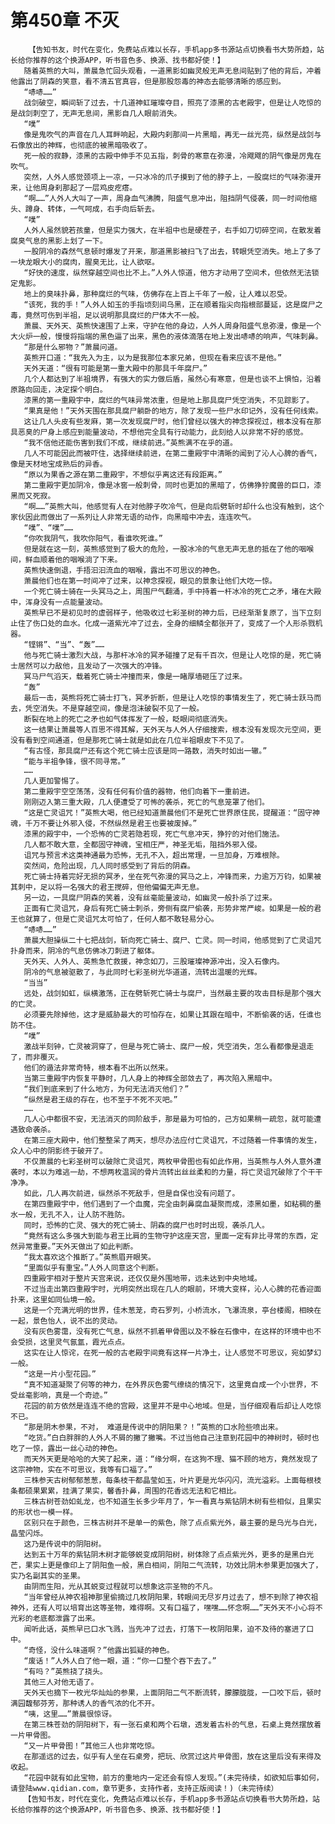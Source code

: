 # 第450章 不灭
        【告知书友，时代在变化，免费站点难以长存，手机app多书源站点切换看书大势所趋，站长给你推荐的这个换源APP，听书音色多、换源、找书都好使！】
       随着英熊的大叫，萧晨急忙回头观看，一道黑影如幽灵般无声无息间贴到了他的背后，冲着他露出了阴森的笑意，看不清五官真容，但是那股怨毒的神态去能够清晰的感应到。
       “哧哧……”
       战剑破空，瞬间斩了过去，十几道神虹璀璨夺目，照亮了漆黑的古老殿宇，但是让人吃惊的是战剑刺空了，无声无息间，黑影自几人眼前消失。
       “噗”
       像是鬼吹气的声音在几人耳畔响起，大殿内刹那间一片黑暗，再无一丝光亮，纵然是战剑与石像放出的神辉，也彻底的被黑暗吸收了。
       死一般的寂静，漆黑的古殿中伸手不见五指，刺骨的寒意在弥漫，冷飕飕的阴气像是厉鬼在吹气。
       突然，人外人感觉颈项上一凉，一只冰冷的爪子摸到了他的脖子上，一股腐烂的气味弥漫开来，让他周身刹那起了一层鸡皮疙瘩。
       “啊……”人外人大叫了一声，周身血气沸腾，阳盛气息冲出，阻挡阴气侵袭，同一时间他缩头、蹲身、转体，一气呵成，右手向后斩去。
       “噗”
       人外人虽然貌若孩童，但是实力强大，在半祖中也是硬茬子，右手如刀切碎空间，在散发着腐臭气息的黑影上划了一下。
       一股阴冷的森然气息顿时爆发了开来，那道黑影被扫飞了出去，转眼凭空消失。地上了多了一块龙眼大小的腐肉，腥臭无比，让人欲呕。
       “好快的速度，纵然穿越空间也比不上。”人外人惊道，他方才动用了空间术，但依然无法锁定鬼影。
       地上的臭味扑鼻，那种腐烂的气味，仿佛存在上百上千年了一般，让人难以忍受。
       “该死，我的手！”人外人如玉的手指顷刻间乌黑，正在顺着指尖向指根部蔓延，这是腐尸之毒，竟然可伤到半祖，足以说明那具腐烂的尸体大不一般。
       萧晨、天外天、英熊快速围了上来，守护在他的身边，人外人周身阳盛气息弥漫，像是一个大火炉一般，慢慢将指端的黑色逼了出来，黑色的液体滴落在地上发出哧哧的响声，气味刺鼻。
       “那是什么邪物？”萧晨问道。
       英熊开口道：“我先入为主，以为是我那位本家兄弟，但现在看来应该不是他。”
       天外天道：“很有可能是第一重大殿中的那具千年腐尸。”
       几个人都达到了半祖境界，有强大的实力做后盾，虽然心有寒意，但是也谈不上惧怕，沿着原路向回走，决定探个明白。
       漆黑的第一重殿宇中，腐烂的气味异常浓重，但是地上那具腐尸凭空消失，不见踪影了。
       “果真是他！”天外天围在那具腐尸躺卧的地方，除了发现一些尸水印记外，没有任何线索。
       这让几人头皮有些发麻，第一次发现腐尸时，他们曾经以强大的神念探视过，根本没有在那具恶臭的尸身上感应到能量波动，不想他完全具有行动能力，此刻给人以非常不好的感觉。
       “我不信他还能伤害到我们不成，继续前进。”英熊满不在乎的道。
       几人不可能因此而被吓住，选择继续前进，在第二重殿宇中清晰的闻到了沁人心脾的香气，像是天材地宝成熟后的异香。
       “原以为果香之源在第二重殿宇，不想似乎离这还有段距离。”
       第二重殿宇更加阴冷，像是冰窖一般刺骨，同时也更加的黑暗了，仿佛狰狞魔兽的巨口，漆黑而又死寂。
       “啊……”英熊大叫，他感觉有人在对他脖子吹冷气，但是向后劈斩时却什么也没有触到，这个家伙因此而做出了一系列让人非常无语的动作，向黑暗中冲去，连连吹气。
       “噗”、“噗”……
       “你吹我阴气，我吹你阳气，看谁吹死谁。”
       但是就在这一刻，英熊感觉到了极大的危险，一股冰冷的气息无声无息的抵在了他的咽喉间，鲜血顺着他的咽喉淌了下来。
       英熊快速倒退，手捂汩汩流血的咽喉，露出不可思议的神色。
       萧晨他们也在第一时间冲了过来，以神念探视，眼见的景象让他们大吃一惊。
       一个死亡骑士骑在一头冥马之上，周围尸气翻涌，手中持着一杆冰冷的死亡之矛，堵在大殿中，浑身没有一点能量波动。
       英熊早已不是初见时的虚弱样子，他吸收过七彩圣树的神力后，已经渐渐复原了，当下立刻止住了伤口处的血水。化成一道紫光冲了过去，全身的细鳞全都张开了，变成了一个人形杀戮机器。
       “铿锵”、“当”、“轰”……
       他与死亡骑士激烈大战，与那杆冰冷的冥矛碰撞了足有千百次，但是让人吃惊的是，死亡骑士居然可以力敌他，且发动了一次强大的冲锋。
       冥马尸气滔天，载着死亡骑士冲撞而来，像是一睹厚墙砸压了过来。
       “轰”
       最后一击，英熊将死亡骑士打飞，冥矛折断，但是让人吃惊的事情发生了，死亡骑士跃马而去，凭空消失。不是穿越空间，像是泡沫破裂不见了一般。
       断裂在地上的死亡之矛也如气体挥发了一般，眨眼间彻底消失。
       这一结果让萧晨等人百思不得其解，天外天与人外人仔细搜索，根本没有发现次元空间，更没有看到空间通道，但是那死亡骑士就是如此在几位半祖眼皮下不见了。
       “有古怪，那具腐尸还有这个死亡骑士应该是同一路数，消失时如出一辙。”
       “能与半祖争锋，很不同寻常。”
       ……
       几人更加警惕了。
       第二重殿宇空空荡荡，没有任何有价值的器物，他们向着下一重前进。
       刚刚迈入第三重大殿，几人便遭受了可怖的袭杀，死亡的气息笼罩了他们。
       “这是亡灵诅咒！”英熊大喝，他已经知道萧晨他们不是死亡世界原住民，提醒道：“固守神魂，千万不要让外邪入侵，不然纵然是君王也要被废掉。”
       漆黑的殿宇中，一个恐怖的亡灵若隐若现，死亡气息冲天，狰狞的对他们施法。
       几人都不敢大意，全都固守神魂，宝相庄严，神圣无垢，阻挡外邪入侵。
       诅咒与预言术这类神通最为恐怖，无孔不入，超出常理，一旦加身，万难根除。
       突然间，危险出现，几人同时感受到了背后的阴森。
       死亡骑士持着完好无损的冥矛，坐在死气弥漫的冥马之上，冲锋而来，力逾万万钧，如果被其刺中，足以将一名强大的君王搅碎，但他偏偏无声无息。
       另一边，一具腐尸阴森的笑着，没有丝毫能量波动，如幽灵一般扑杀了过来。
       正面有亡灵诅咒，身后有死亡骑士刺杀，旁侧有腐尸偷袭，形势非常严峻。如果是一般的君王也就算了，但是亡灵诅咒太可怕了，任何人都不敢轻易分心。
       “哧哧……”
       萧晨大胆操纵二十七把战剑，斩向死亡骑士、腐尸、亡灵。同一时间，他感觉到了亡灵诅咒扑身而来，阴冷的气息仿佛冰刀刺进了躯体。
       天外天、人外人、英熊急忙救援，神念如刀，三股璀璨神源冲出，没入石像内。
       阴冷的气息被驱散了，与此同时七彩圣树光华道道，流转出温暖的光辉。
       “当当”
       远处，战剑如虹，纵横激荡，正在劈斩死亡骑士与腐尸，当然最主要的攻击目标是那个强大的亡灵。
       必须要先除掉他，这才是威胁最大的可怕存在，如果让其跟在暗中，不断偷袭的话，任谁也防不住。
       “噗”
       激战半刻钟，亡灵被洞穿了，但是与死亡骑士、腐尸一般，凭空消失，怎么看都像是退走了，而非覆灭。
       他们的遁法非常奇特，根本看不出所以然来。
       当第三重殿宇内恢复平静时，几人身上的神辉全部敛去了，再次陷入黑暗中。
       “我们到底来到了什么地方，为何无法消灭他们？”
       “纵然是君王级的存在，也不至于不死不灭吧。”
       ……
       几人心中都很不安，无法消灭的同阶敌手，那是最为可怕的，己方如果稍一疏忽，就可能遭遇致命袭杀。
       在第三座大殿中，他们整整呆了两天，想尽办法应付亡灵诅咒，不过随着一件事情的发生，众人心中的阴影终于破开了。
       不仅萧晨的七彩圣树可以破除亡灵诅咒，两枚甲骨图也有如此作用，当英熊与人外人意外遭袭时，本以为难逃一劫，不想两枚温润的骨片流转出丝丝柔和的力量，将亡灵诅咒破除了个干干净净。
       如此，几人再次前进，纵然杀不死敌手，但是自保也没有问题了。
       在第四重殿宇中，他们遇到了一个血魔，完全由刺鼻腐血凝聚而成，漆黑如墨，如粘稠的墨水一般，无孔不入，让人防不胜防。
       同时，恐怖的亡灵、强大的死亡骑士、阴森的腐尸也时时出现，袭杀几人。
       “竟然有这么多强大到能与君王比肩的生物守护这座天宫，里面一定有非比寻常的东西，定然异常重要。”天外天做出了如此判断。
       “我太喜欢这个推断了。”英熊眉开眼笑。
       “里面似乎有重宝。”人外人同意这个判断。
       四重殿宇相对于整片天宫来说，还仅仅是外围地带，远未达到中央地域。
       不过当走出第四重殿宇时，光明突然出现在几人的眼前，环境大变样，沁人心脾的花香迎面扑来，这里如同仙境一般。
       这是一个充满光明的世界，佳木葱茏，奇石罗列，小桥流水，飞瀑流泉，亭台楼阁，相映在一起，景色怡人，说不出的灵动。
       没有灰色雾霭，没有死亡气息，纵然不抓着甲骨图以及不躲在石像中，在这样的环境中也不会受损，这里灵气氤氲，霞光点点。
       这实在让人惊诧，在死一般的古老殿宇间竟有这样一片净土，让人感觉不可思议，宛如梦幻一般。
       “这是一片小型花园。”
       “真不知道凝聚了何等的神力，在外界灰色雾气缭绕的情况下，这里竟自成一个小世界，不受丝毫影响，真是一个奇迹。”
       花园的前方依然是连连不绝的宫殿，这里并不是中心地域。但是，当仔细观看后却让人吃惊不已。
       “那是阴木参果，不对， 难道是传说中的阴阳果？！”英熊的口水险些喷出来。
       “吃货。”白白胖胖的人外人不屑的撇了撇嘴。不过当他自己注意到花园中的神树时，顿时也吃了一惊，露出一丝心动的神色。
       而天外天更是哈哈的大笑了起来，道：“缘分啊，在这狗不理、猫不顾的地方，竟然发现了这宗神物，实在不可思议，我等有口福了。”
       三株参天古树郁郁葱葱，每条枝干都晶莹如玉，叶片更是光华闪闪，流光溢彩。上面每根枝条都硕果累累，挂满了果实，馨香扑鼻，周围的花香远无法和它相比。
       三株古树苍劲如虬龙，也不知道生长多少年月了，乍一看真与紫钻阴木树有些相似，且果实的形状也一模一样。
       区别只在于颜色，三株古树并不是单一的紫色，除了点点紫光外，最主要的是乌光与白光，晶莹闪烁。
       这乃是传说中的阴阳树。
       达到五十万年的紫钻阴木树才能够蜕变成阴阳树，树体除了点点紫光外，更多的是黑白光芒，果实上更是像印上了阴阳鱼一般，黑白相间，阴阳二气流转，功效比阴木参果更加强大了，实乃名副其实的圣果。
       由阴而生阳，光从其蜕变过程就可以想象这宗圣物的不凡。
       “当年曾经从神农祖神那里偷摘过几枚阴阳果，转眼间无尽岁月过去了，想不到除了神农祖神外，还有人可以培育出这等圣物，难得啊。又有口福了，嘿嘿……怀念啊……”天外天不小心将不光彩的老底都泄露了出来。
       闻听此话，英熊早已口水飞溅，当先冲了过去，打落下一枚阴阳果，迫不及待的塞进了口中。
       “奇怪，没什么味道啊？”他露出狐疑的神色。
       “废话！”人外人白了他一眼，道：“你一口整个吞下去了。”
       “有吗？”英熊挠了挠头。
       其他三人对他无语了。
       天外天也摘下一枚光华灿灿的参果，上面阴阳二气不断流转，朦朦胧胧，一口咬下后，顿时满园馥郁芬芳，那种诱人的香气浓的化不开。
       “咦，这里……”萧晨很惊讶。
       在第三株苍劲的阴阳树下，有一张石桌和两个石墩，透发着古朴的气息，石桌上竟然摆放着一片甲骨图。
       “又一片甲骨图！”其他三人也非常吃惊。
       在那遥远的过去，似乎有人坐在石桌旁，把玩、欣赏过这片甲骨图，放在这里后没有来得及收起。
       “花园中就有如此宝物，前方的重地内一定还会有惊人发现。”(未完待续，如欲知后事如何，请登陆www.qidian.com，章节更多，支持作者，支持正版阅读！)（未完待续）
       【告知书友，时代在变化，免费站点难以长存，手机app多书源站点切换看书大势所趋，站长给你推荐的这个换源APP，听书音色多、换源、找书都好使！】